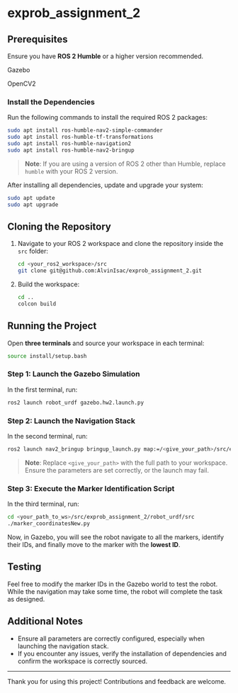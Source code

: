 # exprob_assignment_2

## Prerequisites

Ensure you have **ROS 2 Humble** or a higher version recommended.

Gazebo

OpenCV2

### Install the Dependencies
Run the following commands to install the required ROS 2 packages:

```bash
sudo apt install ros-humble-nav2-simple-commander
sudo apt install ros-humble-tf-transformations
sudo apt install ros-humble-navigation2
sudo apt install ros-humble-nav2-bringup
```

> **Note**: If you are using a version of ROS 2 other than Humble, replace `humble` with your ROS 2 version.

After installing all dependencies, update and upgrade your system:

```bash
sudo apt update
sudo apt upgrade
```

## Cloning the Repository

1. Navigate to your ROS 2 workspace and clone the repository inside the `src` folder:
   ```bash
   cd <your_ros2_workspace>/src
   git clone git@github.com:AlvinIsac/exprob_assignment_2.git
   ```

2. Build the workspace:
   ```bash
   cd ..
   colcon build
   ```

## Running the Project

Open **three terminals** and source your workspace in each terminal:

```bash
source install/setup.bash
```

### Step 1: Launch the Gazebo Simulation
In the first terminal, run:

```bash
ros2 launch robot_urdf gazebo.hw2.launch.py
```

### Step 2: Launch the Navigation Stack
In the second terminal, run:

```bash
ros2 launch nav2_bringup bringup_launch.py map:=/<give_your_path>/src/exprob_assignment_2/robot_urdf/map/map.yaml
```

> **Note**: Replace `<give_your_path>` with the full path to your workspace. Ensure the parameters are set correctly, or the launch may fail.

### Step 3: Execute the Marker Identification Script
In the third terminal, run:

```bash
cd <your_path_to_ws>/src/exprob_assignment_2/robot_urdf/src
./marker_coordinatesNew.py
```

Now, in Gazebo, you will see the robot navigate to all the markers, identify their IDs, and finally move to the marker with the **lowest ID**.

## Testing

Feel free to modify the marker IDs in the Gazebo world to test the robot. While the navigation may take some time, the robot will complete the task as designed.

## Additional Notes

- Ensure all parameters are correctly configured, especially when launching the navigation stack.
- If you encounter any issues, verify the installation of dependencies and confirm the workspace is correctly sourced.

---

Thank you for using this project! Contributions and feedback are welcome.

